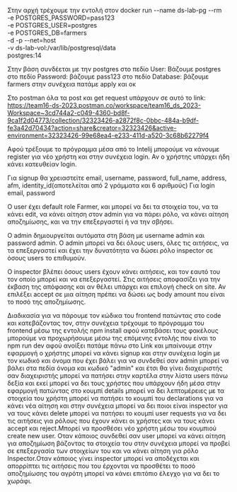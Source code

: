 Στην αρχή τρέχουμε την εντολή στον docker run --name ds-lab-pg --rm \
-e POSTGRES_PASSWORD=pass123 \
-e POSTGRES_USER=postgres \
-e POSTGRES_DB=farmers \
-d -p --net=host \
-v ds-lab-vol:/var/lib/postgresql/data \
postgres:14

Στην βάση συνδέεται με την postgres 
στο πεδίο User: Βάζουμε postgres
στο πεδίο Password: βάζουμε pass123
στο πεδίο Database: βάζουμε farmers 
στην συνέχεια πατάμε apply και οκ

Στο postman όλα τα post και get request υπάρχουν σε αυτό το link: https://team16-ds-2023.postman.co/workspace/team16_ds_2023-Workspace~3cd744a2-c049-4360-bd8f-9ca1f2d04773/collection/32323426-a2872f8c-0bbc-484a-b9df-fe3a42d70434?action=share&creator=32323426&active-environment=32323426-99e68ea4-e233-411d-a520-3c68b62279f4

Αφού τρέξουμε το πρόγραμμα μέσα από το Intelij μπορούμε να κάνουμε register για νέο χρήστη και
στην συνέχεια login. Αν ο χρήστης υπάρχει ήδη κάνει κατευθείαν login.

Για signup θα χρειαστείτε email, username, password, full_name, address, afm, identity_id(αποτελείται από 2 γράμματα και 6 αριθμούς)
Για login email, password

Ο user έχει default role Farmer, και μπορεί να δει τα στοιχεία του, να τα κάνει edit, να κάνει αίτηση στον admin για να πάρει ρόλο, να κάνει αίτηση αποζημίωσης, και να την επεξεργαστεί ή να την σβήσει. 

Ο admin δημιουργείται αυτόματα στη βάση με username admin και password admin. Ο admin μπορεί να δει όλους users, όλες τις αιτήσεις, να τα επεξεργαστεί και έχει την δυνατότητα να δώσει ρόλο inspector σε όσους users το επιθυμούν.

Ο inspector βλέπει όσους users έχουν κάνει αιτήσεις, και τον εαυτό του τον οποίο μπορεί και να επεξεργαστεί. Στις αιτήσεις αποφασίζει για την έκβαση της απόφασης και αν θέλει υπάρχει και επιλογή check on site. Αν επιλέξει accept σε μια αίτηση πρέπει να δώσει ως body amount που είναι το ποσό της αποζημίωσης. 

Διαδικασία για να πάρουμε τον κώδικα του frontend πατώντας στο code και κατεβάζοντας τον, στην συνέχεια τρέχουμε το πρόγραμμα 
του frontend μέσω της εντολής npm install αφού κατεβάσει τους φακέλους μπορούμε να προχωρήσουμε μέσω της επόμενης εντολής που είναι
το npm run dev αφού ανοίξει πατάμε πάνω στο Link και μπαίνουμε στην εφαρμογή ο χρήστης μπορεί να κάνει signup και στην συνέχεια login
με τον κωδικό και όνομα που έχει βάλει για να συνδεθεί σαν admin μπορεί να βάλει στα πεδία όνομα και κωδικό "admin" και έτσι θα γίνει 
διαχειριστής σαν διαχειριστής μπορεί να πατήσει στην καρτέλα στην λίστα users πάνω δεξία και εκεί μπορεί να δει τους χρήστες που υπάρχουν
ήδη μέσα στην εφαρμογή πατώντας στο κουμπί details μπορεί να δει λεπτομέρειες με τα στοιχεία του χρήστη μπορεί να πατήσει το κουμπί 
του declarations για να κάνει νέα αίτηση και στην συνέχεια μπορεί να δει ποιοι είναι inspector για να τους κάνει delete μπορεί να πατήσει
το κουμπί user requests για να δει τις αιτήσεις για ρόλους που έχουν κάνει οι χρήστες και να τους κάνει accept και reject.Μπορεί να 
προσθέσει νέο χρήστη μέσω του κουμπιού create new user. Oταν κάποιος συνδεθεί σαν user μπορεί να κάνει αίτηση για αποζημίωση βάζοντας τα στοιχεία του
στην συνέχεια μπορεί να προβεί σε επεξεργασία των στοιχείων του και να κάνει αίτηση για ρόλο Inspector.Οταν κάποιος γίνει inspector μπορεί να αποδέχεται και
απορρίπτει τις αιτήσεις που του έρχονται να προσθέτει το ποσό αποζημίωσης του αγρότη μπορεί να κάνει επιτόπιο έλεγχο για να δει το χωράφι. 
